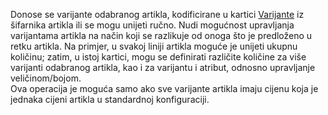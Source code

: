 Donose se varijante odabranog artikla, kodificirane u kartici [Varijante](/docs/erp-home/registers/items/create-new-item) iz šifarnika artikla ili se mogu unijeti ručno.
Nudi mogućnost upravljanja varijantama artikla na način koji se razlikuje od onoga što je predloženo u retku artikla.
Na primjer, u svakoj liniji artikla moguće je unijeti ukupnu količinu; zatim, u istoj kartici, mogu se definirati različite količine za više varijanti odabranog artikla, kao i za varijantu i atribut, odnosno upravljanje veličinom/bojom.  
Ova operacija je moguća samo ako sve varijante artikla imaju cijenu koja je jednaka cijeni artikla u standardnoj konfiguraciji.